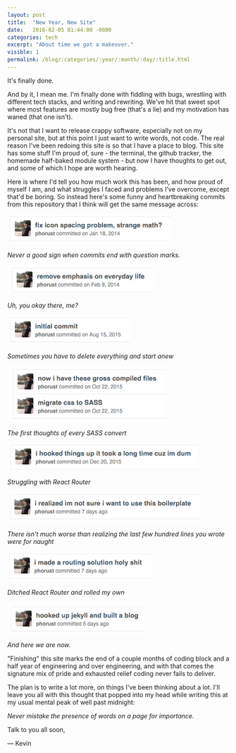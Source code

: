 ```yaml
---
layout: post
title:  "New Year, New Site"
date:   2016-02-05 01:44:00 -0800
categories: tech
excerpt: "About time we got a makeover."
visible: 1
permalink: /blog/:categories/:year/:month/:day/:title.html
---
```


It's finally done.

And by it, I mean me. I'm finally done with fiddling with bugs, wrestling with different tech stacks, and writing and rewriting. We've hit that sweet spot where most features are mostly bug free (that's a lie) and my motivation has waned (that one isn't).

It's not that I want to release crappy software, especially not on my personal site, but at this point I just want to write words, not code. The real reason I've been redoing this site is so that I have a place to blog. This site has some stuff I'm proud of, sure - the terminal, the github tracker, the homemade half-baked module system - but now I have thoughts to get out, and some of which I hope are worth hearing.

Here is where I'd tell you how much work this has been, and how proud of myself I am, and what struggles I faced and problems I've overcome, except that'd be boring. So instead here's some funny and heartbreaking commits from this repository that I think will get the same message across:

![](/i/blog/firstpost/02_strangemath.png)

_Never a good sign when commits end with question marks._

![](/i/blog/firstpost/04_literallywhat.png)

_Uh, you okay there, me?_

![](/i/blog/firstpost/10_anewhope.png)

_Sometimes you have to delete everything and start anew_

![](/i/blog/firstpost/15_gross.png)

_The first thoughts of every SASS convert_

![](/i/blog/firstpost/07_dum.png)

_Struggling with React Router_

![](/i/blog/firstpost/09_defeat.png)

_There isn't much worse than realizing the last few hundred lines you wrote were for naught_

![](/i/blog/firstpost/17_routing.png)

_Ditched React Router and rolled my own_

![](/i/blog/firstpost/18_jekyll.png)

_And here we are now._

"Finishing" this site marks the end of a couple months of coding block and a half year of engineering and over engineering, and with that comes the signature mix of pride and exhausted relief coding never fails to deliver.

The plan is to write a lot more, on things I've been thinking about a lot. I'll leave you all with this thought that popped into my head while writing this at my usual mental peak of well past midnight:

<p class='pullquote'><i>Never mistake the presence of words on a page for importance.</i></p>

Talk to you all soon,

&mdash; Kevin

